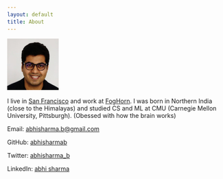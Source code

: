 ```yaml
---
layout: default
title: About
---
```


![](/assets/abhi.png)

I live in [San Francisco](https://en.wikipedia.org/wiki/San_Francisco) and work at [FogHorn](https://www.foghorn.io/). I was born in Northern India (close to the Himalayas) and studied CS and ML at CMU (Carnegie Mellon University, Pittsburgh). (Obessed with how the brain works)


Email: [abhisharma.b@gmail.com](mailto:abhisharma.b@gmail.com)

GitHub: [abhisharmab](https://github.com/abhisharmab)

Twitter: [abhisharma_b](https://twitter.com/abhisharma_b)

LinkedIn: [abhi sharma](https://www.linkedin.com/in/abhishekbaburamsharma/)



